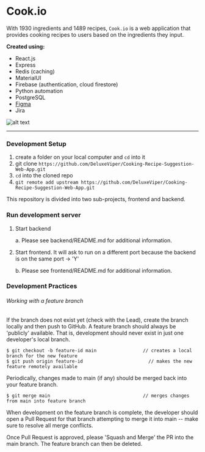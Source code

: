 <!-- @format -->

# Cook.io

With 1930 ingredients and 1489 recipes, `Cook.io` is a web application that provides cooking recipes to users based on the ingredients they input.

**Created using:**

- React.js
- Express
- Redis (caching)
- MaterialUI
- Firebase (authentication, cloud firestore)
- Python automation
- PostgreSQL
- [Figma](https://www.figma.com/file/o5BUALx2HQwnzOOXdlYtFU/recipe-prototype?node-id=1%3A296)
- Jira

![alt text](demo_images/home_page_gif1.gif)

---

### Development Setup

1. create a folder on your local computer and `cd` into it
2. git clone `https://github.com/DeluxeViper/Cooking-Recipe-Suggestion-Web-App.git`
3. `cd` into the cloned repo
4. `git remote add upstream https://github.com/DeluxeViper/Cooking-Recipe-Suggestion-Web-App.git`

This repository is divided into two sub-projects, frontend and backend.

### Run development server

1. Start backend

   a. Please see backend/README.md for additional information.

2. Start frontend. It will ask to run on a different port because the backend is on the same port -> 'Y'

   b. Please see frontend/README.md for additional information.

### Development Practices

###### Working with a feature branch

If the branch does not exist yet (check with the Lead), create the branch locally and then push to GitHub. A feature branch should always be 'publicly' available. That is, development should never exist in just one developer's local branch.

```
$ git checkout -b feature-id main                 // creates a local branch for the new feature
$ git push origin feature-id                        // makes the new feature remotely available
```

Periodically, changes made to main (if any) should be merged back into your feature branch.

```
$ git merge main                                  // merges changes from main into feature branch
```

When development on the feature branch is complete, the developer should open a Pull Request for that branch attempting to merge it into main -- make sure to resolve all merge conflicts.

Once Pull Request is approved, please 'Squash and Merge' the PR into the main branch. The feature branch can then be deleted.
